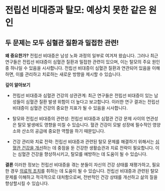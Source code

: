 

# 전립선 비대증과 탈모: 예상치 못한 같은 원인

## 두 문제는 모두 심혈관 질환과 밀접한 관련!

**왜 중요한가?** 
전립선 비대증은 남성 노화 과정의 일부로 여겨져 왔습니다. 그러나 최근 연구들은 전립선 비대증이 심혈관 질환과 밀접한 관련이 있으며, 이는 탈모의 주요 원인 중 하나일 수 있음을 시사합니다. 전립선 비대증이 심혈관 질환과 연관되어 있음을 이해하면, 이를 관리하고 치료하는 새로운 방향을 제시할 수 있습니다. 

**깊이 알아보기** 

- 전립선 비대증과 심혈관 건강의 상관관계: 최근 연구들은 전립선 비대증이 있는 남성들이 심혈관 질환 발생 위험이 더 높다고 보고합니다. 이러한 연구 결과는 전립선 비대증이 심혈관 건강의 중요한 지표가 될 수 있음을 시사합니다. 

- 탈모와 전립선 비대증의 관련성: 전립선 비대증과 심혈관 건강 문제 사이의 연관성은 탈모 발생에도 영향을 미칠 수 있습니다. 혈관 건강이 모발 성장에 필수적인 영양소와 산소의 공급에 중요한 역할을 하기 때문입니다. 

- 건강 관리와 치료 전략: 전립선 비대증과 관련된 탈모 문제를 해결하기 위해서는 [심혈관 건강을 개선](https://frontier-three.vercel.app/kr/m04/m0401/m040102/m04010205)하는 데 중점을 둔 건강한 생활습관과 치료 전략이 필요합니다. 이는 심혈관 건강을 향상하시키고, 탈모를 예방하는 데 도움이 될 수 있습니다. 

**결론**
이러한 정보는 전립선 비대증을 겪는 분들이 자신의 건강 상태를 재평가하고, 필요한 경우 [의료적 조치](https://frontier-three.vercel.app/kr/m04/m0404/m040403)를 취하는 데 도움이 될 수 있습니다. 전립선 비대증과 관련된 탈모 문제를 이해하고 적극적으로 대처함으로써, 전반적인 건강 상태를 개선하고 삶의 질을 향상할시킬 수 있습니다.
<!--stackedit_data:
eyJoaXN0b3J5IjpbLTE5NzI4NDI5MjEsLTExMjQ5MTAyNjYsLT
ExMjA2NTg1MzFdfQ==
-->